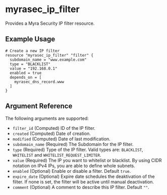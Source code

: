 # myrasec_ip_filter

Provides a Myra Security IP filter resource.

## Example Usage

```hcl
# Create a new IP filter
resource "myrasec_ip_filter" "filter" {
  subdomain_name = "www.example.com"
  type = "BLACKLIST"
  value = "192.168.0.1"
  enabled = true
  depends_on = [
    myrasec_dns_record.www
  ]
}
```

## Argument Reference

The following arguments are supported:

* `filter_id` (Computed) ID of the IP filter.
* `created` (Computed) Date of creation.
* `modified` (Computed) Date of last modification.
* `subdomain_name` (Required) The Subdomain for the IP filter.
* `type` (Required) Type of the IP filter. Valid types are: `BLACKLIST`, `WHITELIST` and `WHITELIST_REQUEST_LIMITER`.
* `value` (Required) The IP you want to whitelist or blacklist. By using CIDR notation on IPv4 IPs, you are able to define whole subnets.
* `enabled` (Optional) Enable or disable a filter. Default `true`.
* `expire_date` (Optional) Expire date schedules the deaktivation of the filter. If none is set, the filter will be active until manual deactivation.
* `comment` (Optional) A comment to describe this IP filter. Default `""`.
